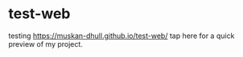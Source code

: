 # test-web
testing
https://muskan-dhull.github.io/test-web/ tap here for a quick preview of my project.
